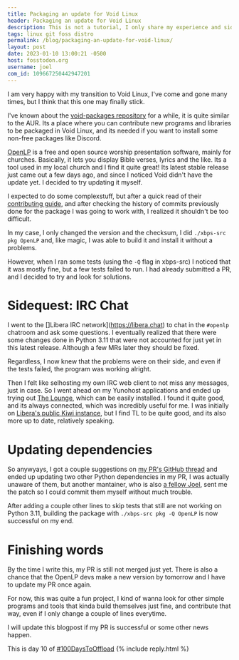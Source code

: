 ```yaml
---
title: Packaging an update for Void Linux
header: Packaging an update for Void Linux
description: This is not a tutorial, I only share my experience and side quests that led me to commiting a package for Void Linux, the distro I use, with relative success
tags: linux git foss distro
permalink: /blog/packaging-an-update-for-void-linux/
layout: post
date: 2023-01-10 13:00:21 -0500
host: fosstodon.org
username: joel
com_id: 109667250442947201
---
```


I am very happy with my transition to Void Linux, I've come and gone many times, but I think that this one may finally stick.

I've known about the [void-packages repository](https://github.com/void-linux/void-packages) for a while, it is quite similar to the AUR. Its a place where you can contribute new programs and libraries to be packaged in Void Linux, and its needed if you want to install some non-free packages like Discord.

[OpenLP](https://openlp.org) is a free and open source worship presentation software, mainly for churches. Basically, it lets you display Bible verses, lyrics and the like. Its a tool used in my local church and I find it quite great! Its latest stable release just came out a few days ago, and since I noticed Void didn't have the update yet. I decided to try updating it myself.

I expected to do some complexstuff, but after a quick read of their [contributing guide](https://github.com/void-linux/void-packages/blob/master/CONTRIBUTING.md), and after checking the history of commits previously done for the package I was going to work with, I realized it shouldn't be too difficult.

In my case, I only changed the version and the checksum, I did `./xbps-src pkg OpenLP` and, like magic, I was able to build it and install it without a problems.

However, when I ran some tests (using the `-Q` flag in xbps-src) I noticed that it was mostly fine, but a few tests failed to run. I had already submitted a PR, and I decided to try and look for solutions.

# Sidequest: IRC Chat

I went to the []Libera IRC network](https://libera.chat) to chat in the `#openlp` chatroom and ask some questions. I eventually realized that there were some changes done in Python 3.11 that were not accounted for just yet in this latest release. Although a few MRs later they should be fixed.

Regardless, I now knew that the problems were on their side, and even if the tests failed, the program was working alright.

Then I felt like selhosting my own IRC web client to not miss any messages, just in case. So I went ahead on my Yunohost applications and ended up trying out [The Lounge](https://github.com/thelounge/thelounge), which can be easily installed. I found it quite good, and its always connected, which was incredibly useful for me. I was initially on [Libera's public Kiwi instance](https://web.libera.chat), but I find TL to be quite good, and its also more up to date, relatively speaking.


# Updating dependencies

So anywyays, I got a couple suggestions on [my PR's GitHub thread](https://github.com/void-linux/void-packages/pull/41526) and ended up updating two other Python dependencies in my PR, I was actually unaware of them, but another mantainer, who is also [a fellow Joel](https://beckmeyer.us/), sent me the patch so I could commit them myself without much trouble.

After adding a couple other lines to skip tests that still are not working on Python 3.11, building the package with `./xbps-src pkg -Q OpenLP` is now successful on my end.

# Finishing words

By the time I write this, my PR is still not merged just yet. There is also a chance that the OpenLP devs make a new version by tomorrow and I have to update my PR once again.

For now, this was quite a fun project, I kind of wanna look for other simple programs and tools that kinda build themselves just fine, and contribute that way, even if I only change a couple of lines everytime.

I will update this blogpost if my PR is successful or some other news happen.

This is day 10 of [#100DaysToOffload](https://100daystooffload.com)
{% include reply.html %}
